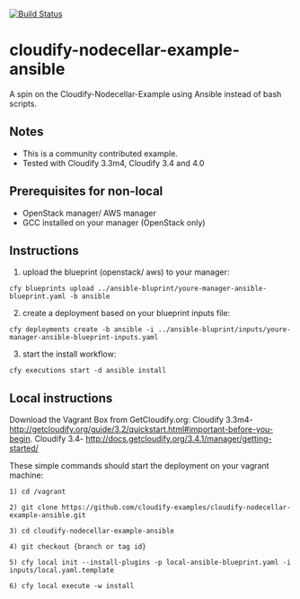 [![Build Status](https://circleci.com/gh/cloudify-examples/ansible-blueprint.svg?style=shield&circle-token=:circle-token)](https://circleci.com/gh/cloudify-examples/ansible-blueprint)

# cloudify-nodecellar-example-ansible
A spin on the Cloudify-Nodecellar-Example using Ansible instead of bash scripts.

## Notes

* This is a community contributed example.
* Tested with Cloudify 3.3m4, Cloudify 3.4 and 4.0

## Prerequisites for non-local ##

+ OpenStack manager/ AWS manager
+ GCC installed on your manager (OpenStack only)

## Instructions

1) upload the blueprint (openstack/ aws) to your manager:
```
cfy blueprints upload ../ansible-bluprint/youre-manager-ansible-blueprint.yaml -b ansible
```

2) create a deployment based on your blueprint inputs file:
```
cfy deployments create -b ansible -i ../ansible-bluprint/inputs/youre-manager-ansible-blueprint-inputs.yaml
```

3) start the install workflow:
```
cfy executions start -d ansible install
```

## Local instructions

Download the Vagrant Box from GetCloudify.org:
Cloudify 3.3m4- http://getcloudify.org/guide/3.2/quickstart.html#important-before-you-begin.
Cloudify 3.4- http://docs.getcloudify.org/3.4.1/manager/getting-started/

These simple commands should start the deployment on your vagrant machine:

```
1) cd /vagrant
```

```
2) git clone https://github.com/cloudify-examples/cloudify-nodecellar-example-ansible.git
```

```
3) cd cloudify-nodecellar-example-ansible
```

```
4) git checkout {branch or tag id}
```

```
5) cfy local init --install-plugins -p local-ansible-blueprint.yaml -i inputs/local.yaml.template
```

```
6) cfy local execute -w install
```

